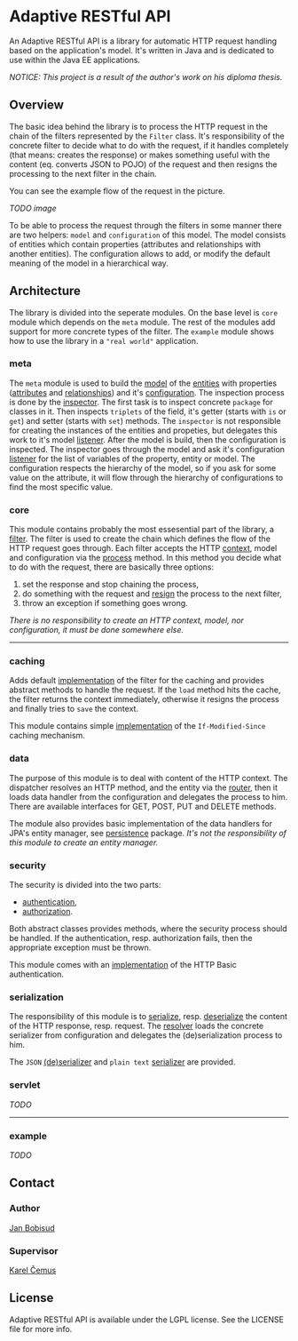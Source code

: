 # Adaptive RESTful API

An Adaptive RESTful API is a library for automatic HTTP request handling based on the application's model. It's written in Java and is dedicated to use within the Java EE applications.

*NOTICE: This project is a result of the author's work on his diploma thesis.*

## Overview

The basic idea behind the library is to process the HTTP request in the chain of the filters represented by the `Filter` class. It's responsibility of the concrete filter to decide what to do with the request, if it handles completely (that means: creates the response) or makes something useful with the content (eq. converts JSON to POJO) of the request and then resigns the processing to the next filter in the chain.

You can see the example flow of the request in the picture.

_TODO image_

To be able to process the request through the filters in some manner there are two helpers: `model` and `configuration` of this model. The model consists of entities which contain properties (attributes and relationships with another entities). The configuration allows to add, or modify the default meaning of the model in a hierarchical way.

## Architecture

The library is divided into the seperate modules. On the base level is `core` module which depends on the `meta` module. The rest of the modules add support for more concrete types of the filter. The `example` module shows how to use the library in a `"real world"` application.

### meta

The `meta` module is used to build the [model](https://github.com/bobisjan/adaptive-restful-api/blob/master/meta/src/main/java/cz/cvut/fel/adaptiverestfulapi/meta/model/Model.java) of the [entities](https://github.com/bobisjan/adaptive-restful-api/blob/master/meta/src/main/java/cz/cvut/fel/adaptiverestfulapi/meta/model/Entity.java) with properties ([attributes](https://github.com/bobisjan/adaptive-restful-api/blob/master/meta/src/main/java/cz/cvut/fel/adaptiverestfulapi/meta/model/Attribute.java) and [relationships](https://github.com/bobisjan/adaptive-restful-api/blob/master/meta/src/main/java/cz/cvut/fel/adaptiverestfulapi/meta/model/Relationship.java)) and it's [configuration](https://github.com/bobisjan/adaptive-restful-api/blob/master/meta/src/main/java/cz/cvut/fel/adaptiverestfulapi/meta/configuration/Configuration.java). The inspection process is done by the [inspector](https://github.com/bobisjan/adaptive-restful-api/blob/master/meta/src/main/java/cz/cvut/fel/adaptiverestfulapi/meta/Inspector.java). The first task is to inspect concrete `package` for classes in it. Then inspects `triplets` of the field, it's getter (starts with `is` or `get`) and setter (starts with `set`) methods. The `inspector` is not responsible for creating the instances of the entities and propeties, but delegates this work to it's model [listener](https://github.com/bobisjan/adaptive-restful-api/blob/master/meta/src/main/java/cz/cvut/fel/adaptiverestfulapi/meta/ModelInspectionListener.java). After the model is build, then the configuration is inspected. The inspector goes through the model and ask it's configuration [listener](https://github.com/bobisjan/adaptive-restful-api/blob/master/meta/src/main/java/cz/cvut/fel/adaptiverestfulapi/meta/ConfigurationInspectionListener.java) for the list of variables of the property, entity or model. The configuration respects the hierarchy of the model, so if you ask for some value on the attribute, it will flow through the hierarchy of configurations to find the most specific value.

### core

This module contains probably the most essesential part of the library, a [filter](https://github.com/bobisjan/adaptive-restful-api/blob/master/core/src/main/java/cz/cvut/fel/adaptiverestfulapi/core/Filter.java). The filter is used to create the chain which defines the flow of the HTTP request goes through. Each filter accepts the HTTP [context](https://github.com/bobisjan/adaptive-restful-api/blob/master/core/src/main/java/cz/cvut/fel/adaptiverestfulapi/core/HttpContext.java), model and configuration via the [process](https://github.com/bobisjan/adaptive-restful-api/blob/master/core/src/main/java/cz/cvut/fel/adaptiverestfulapi/core/Filter.java#L70) method. In this method you decide what to do with the request, there are basically three options:

1. set the response and stop chaining the process,
2. do something with the request and [resign](https://github.com/bobisjan/adaptive-restful-api/blob/master/core/src/main/java/cz/cvut/fel/adaptiverestfulapi/core/Filter.java#L55) the process to the next filter,
3. throw an exception if something goes wrong.

*There is no responsibility to create an HTTP context, model, nor configuration, it must be done somewhere else.*

<hr>

### caching

Adds default [implementation](https://github.com/bobisjan/adaptive-restful-api/blob/master/caching/src/main/java/cz/cvut/fel/adaptiverestfulapi.caching/Cache.java) of the filter for the caching and provides abstract methods to handle the request. If the `load` method hits the cache, the filter returns the context immediately, otherwise it resigns the process and finally tries to `save` the context.

This module contains simple [implementation](https://github.com/bobisjan/adaptive-restful-api/blob/master/caching/src/main/java/cz/cvut/fel/adaptiverestfulapi.caching/IfModifiedSinceCache.java) of the `If-Modified-Since` caching mechanism.

### data

The purpose of this module is to deal with content of the HTTP context. The dispatcher resolves an HTTP method, and the entity via the [router](https://github.com/bobisjan/adaptive-restful-api/blob/master/core/src/main/java/cz/cvut/fel/adaptiverestfulapi/core/HttpRouter.java), then it loads data handler from the configuration and delegates the process to him. There are available interfaces for GET, POST, PUT and DELETE methods.

The module also provides basic implementation of the data handlers for JPA's entity manager, see [persistence](https://github.com/bobisjan/adaptive-restful-api/tree/master/data/src/main/java/cz/cvut/fel/adaptiverestfulapi/data/persistence) package. *It's not the responsibility of this module to create an entity manager.*

### security

The security is divided into the two parts:

* [authentication](https://github.com/bobisjan/adaptive-restful-api/blob/master/security/src/main/java/cz/cvut/fel/adaptiverestfulapi/security/Authentication.java),
* [authorization](https://github.com/bobisjan/adaptive-restful-api/blob/master/security/src/main/java/cz/cvut/fel/adaptiverestfulapi/security/Authorization.java).

Both abstract classes provides methods, where the security process should be handled. If the authentication, resp. authorization fails, then the appropriate exception must be thrown.

This module comes with an [implementation](https://github.com/bobisjan/adaptive-restful-api/blob/master/security/src/main/java/cz/cvut/fel/adaptiverestfulapi/security/basic/BasicAuthentication.java) of the HTTP Basic authentication.

### serialization

The responsibility of this module is to [serialize](https://github.com/bobisjan/adaptive-restful-api/blob/master/serialization/src/main/java/cz/cvut/fel/adaptiverestfulapi/serialization/Serializer.java#L22), resp. [deserialize](https://github.com/bobisjan/adaptive-restful-api/blob/master/serialization/src/main/java/cz/cvut/fel/adaptiverestfulapi/serialization/Serializer.java#L22) the content of the HTTP response, resp. request. The [resolver](https://github.com/bobisjan/adaptive-restful-api/blob/master/serialization/src/main/java/cz/cvut/fel/adaptiverestfulapi/serialization/Resolver.java) loads the concrete serializer from configuration and delegates the (de)serialization process to him.

The `JSON` [(de)serializer](https://github.com/bobisjan/adaptive-restful-api/blob/master/serialization/src/main/java/cz/cvut/fel/adaptiverestfulapi/serialization/application/json/JsonSerializer.java) and `plain text` [serializer](https://github.com/bobisjan/adaptive-restful-api/blob/master/serialization/src/main/java/cz/cvut/fel/adaptiverestfulapi/serialization/text/plain/PlainTextSerializer.java) are provided.

### servlet

*TODO*

<hr>

### example

*TODO*

## Contact

### Author

[Jan Bobisud](https://github.com/bobisjan)

### Supervisor

[Karel Čemus](https://github.com/KarelCemus)

## License

Adaptive RESTful API is available under the LGPL license. See the LICENSE file for more info.
